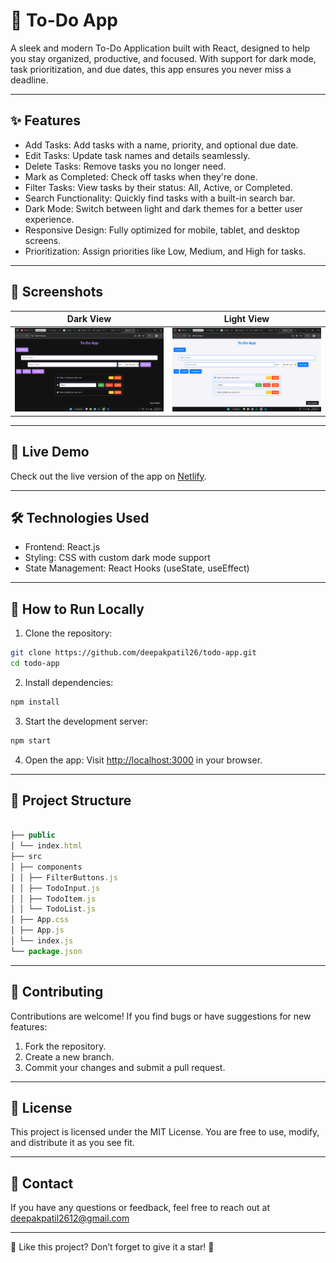 # 🌟 To-Do App

A sleek and modern To-Do Application built with React, designed to help you stay organized, productive, and focused. With support for dark mode, task prioritization, and due dates, this app ensures you never miss a deadline.

---

## ✨ Features

- Add Tasks: Add tasks with a name, priority, and optional due date.
- Edit Tasks: Update task names and details seamlessly.
- Delete Tasks: Remove tasks you no longer need.
- Mark as Completed: Check off tasks when they're done.
- Filter Tasks: View tasks by their status: All, Active, or Completed.
- Search Functionality: Quickly find tasks with a built-in search bar.
- Dark Mode: Switch between light and dark themes for a better user experience.
- Responsive Design: Fully optimized for mobile, tablet, and desktop screens.
- Prioritization: Assign priorities like Low, Medium, and High for tasks.

---

## 📸 Screenshots

|                         Dark View                         |                         Light View                          |
| :-------------------------------------------------------: | :---------------------------------------------------------: |
| ![Dark Mode Screenshot](public/images/todo_dark_mode.png) | ![Light Mode Screenshot](public/images/todo_light_mode.png) |

---

## 🚀 Live Demo

Check out the live version of the app on [Netlify](https://wonderful-fenglisu-a266f2.netlify.app/).

---

## 🛠️ Technologies Used

- Frontend: React.js
- Styling: CSS with custom dark mode support
- State Management: React Hooks (useState, useEffect)

---

## 📖 How to Run Locally

1. Clone the repository:

```bash
git clone https://github.com/deepakpatil26/todo-app.git
cd todo-app
```

2. Install dependencies:

```bash
npm install
```

3. Start the development server:

```bash
npm start
```

4. Open the app: Visit [http://localhost:3000](http://localhost:3000) in your browser.

---

## 📂 Project Structure

```javascript

├── public
│ └── index.html
├── src
│ ├── components
│ │ ├── FilterButtons.js
│ │ ├── TodoInput.js
│ │ ├── TodoItem.js
│ │ └── TodoList.js
│ ├── App.css
│ ├── App.js
│ └── index.js
└── package.json
```

---

## 🌈 Contributing

Contributions are welcome! If you find bugs or have suggestions for new features:

1. Fork the repository.
2. Create a new branch.
3. Commit your changes and submit a pull request.

---

## 📝 License

This project is licensed under the MIT License. You are free to use, modify, and distribute it as you see fit.

---

## 📧 Contact

If you have any questions or feedback, feel free to reach out at [deepakpatil2612@gmail.com](mailto:deepakpatil2612@gmail.com)

---

🌟 Like this project? Don’t forget to give it a star! 🌟
